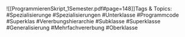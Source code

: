 
![[ProgrammierenSkript_1Semester.pdf#page=148]]Tags & Topics:
   #Spezialisierunge
   #Spezialisierungen
   #Unterklasse
   #Programmcode
   #Superklas
   #Vererbungshierarchie
   #Subklasse
   #Superklasse
   #Generalisierung
   #Mehrfachvererbung
   #Oberklasse